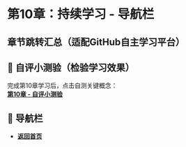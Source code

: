 # 第10章：持续学习 - 导航栏
## 章节跳转汇总（适配GitHub自主学习平台）  
## 📝 自评小测验（检验学习效果）  
完成第10章学习后，点击自测关键概念：  
**[第10章 - 自评小测验](question10.md)**  

## 🚀 导航栏  
- **[返回首页](../../index.md)**
